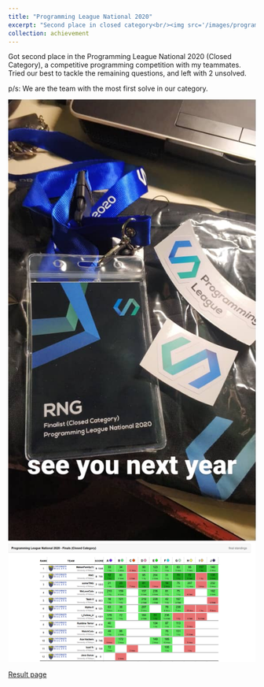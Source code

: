 ```yaml
---
title: "Programming League National 2020"
excerpt: "Second place in closed category<br/><img src='/images/programming-league-2020.png'>"
collection: achievement
---
```



Got second place in the Programming League National 2020 (Closed Category), a competitive programming competition with my teammates. Tried our best to tackle the remaining questions, and left with 2 unsolved.

p/s: We are the team with the most first solve in our category.

<img src='/images/programming-league-2020-team.png'>

<img src='/images/programming-league-2020.png'>

[Result page](https://programming-league.com/scoreboard-closed)
